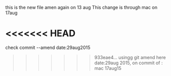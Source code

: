 this is the new file 
amen
again on 13 aug
This change is through mac on 17aug

<<<<<<< HEAD
=======
check commit --amend date:29aug2015
>>>>>>> 933eae4... usingg git amend here date:29aug 2015, on commit of : mac 17aug15
